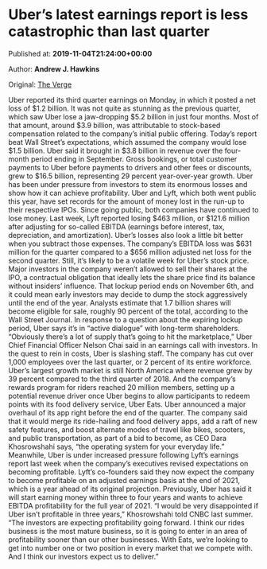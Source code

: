 
# Uber’s latest earnings report is less catastrophic than last quarter

Published at: **2019-11-04T21:24:00+00:00**

Author: **Andrew J. Hawkins**

Original: [The Verge](https://www.theverge.com/2019/11/4/20948213/uber-q3-earnings-report-net-loss-revenue-profit-2019)

Uber reported its third quarter earnings on Monday, in which it posted a net loss of $1.2 billion. It was not quite as stunning as the previous quarter, which saw Uber lose a jaw-dropping $5.2 billion in just four months. Most of that amount, around $3.9 billion, was attributable to stock-based compensation related to the company’s initial public offering. Today’s report beat Wall Street’s expectations, which assumed the company would lose $1.5 billion.
Uber said it brought in $3.8 billion in revenue over the four-month period ending in September. Gross bookings, or total customer payments to Uber before payments to drivers and other fees or discounts, grew to $16.5 billion, representing 29 percent year-over-year growth.
Uber has been under pressure from investors to stem its enormous losses and show how it can achieve profitability. Uber and Lyft, which both went public this year, have set records for the amount of money lost in the run-up to their respective IPOs. Since going public, both companies have continued to lose money. Last week, Lyft reported losing $463 million, or $121.6 million after adjusting for so-called EBITDA (earnings before interest, tax, depreciation, and amortization).
Uber’s losses also look a little bit better when you subtract those expenses. The company’s EBITDA loss was $631 million for the quarter compared to a $656 million adjusted net loss for the second quarter.
Still, it’s likely to be a volatile week for Uber’s stock price. Major investors in the company weren’t allowed to sell their shares at the IPO, a contractual obligation that ideally lets the share price find its balance without insiders’ influence. That lockup period ends on November 6th, and it could mean early investors may decide to dump the stock aggressively until the end of the year. Analysts estimate that 1.7 billion shares will become eligible for sale, roughly 90 percent of the total, according to the Wall Street Journal.
In response to a question about the expiring lockup period, Uber says it’s in “active dialogue” with long-term shareholders. “Obviously there’s a lot of supply that’s going to hit the marketplace,” Uber Chief Financial Officer Nelson Chai said in an earnings call with investors.
In the quest to rein in costs, Uber is slashing staff. The company has cut over 1,000 employees over the last quarter, or 2 percent of its entire workforce.
Uber’s largest growth market is still North America where revenue grew by 39 percent compared to the third quarter of 2018. And the company’s rewards program for riders reached 20 million members, setting up a potential revenue driver once Uber begins to allow participants to redeem points with its food delivery service, Uber Eats.
Uber announced a major overhaul of its app right before the end of the quarter. The company said that it would merge its ride-hailing and food delivery apps, add a raft of new safety features, and boost alternate modes of travel like bikes, scooters, and public transportation, as part of a bid to become, as CEO Dara Khosrowshahi says, “the operating system for your everyday life.”
Meanwhile, Uber is under increased pressure following Lyft’s earnings report last week when the company’s executives revised expectations on becoming profitable. Lyft’s co-founders said they now expect the company to become profitable on an adjusted earnings basis at the end of 2021, which is a year ahead of its original projection.
Previously, Uber has said it will start earning money within three to four years and wants to achieve EBITDA profitability for the full year of 2021. “I would be very disappointed if Uber isn’t profitable in three years,” Khosrowshahi told CNBC last summer. “The investors are expecting profitability going forward. I think our rides business is the most mature business, so it is going to enter in an area of profitability sooner than our other businesses. With Eats, we’re looking to get into number one or two position in every market that we compete with. And I think our investors expect us to deliver.”
